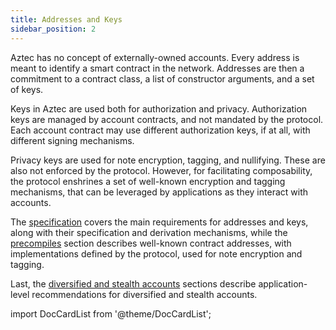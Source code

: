 ```yaml
---
title: Addresses and Keys
sidebar_position: 2
---
```


Aztec has no concept of externally-owned accounts. Every address is meant to identify a smart contract in the network. Addresses are then a commitment to a contract class, a list of constructor arguments, and a set of keys.

Keys in Aztec are used both for authorization and privacy. Authorization keys are managed by account contracts, and not mandated by the protocol. Each account contract may use different authorization keys, if at all, with different signing mechanisms. 

Privacy keys are used for note encryption, tagging, and nullifying. These are also not enforced by the protocol. However, for facilitating composability, the protocol enshrines a set of well-known encryption and tagging mechanisms, that can be leveraged by applications as they interact with accounts.

The [specification](./specification.md) covers the main requirements for addresses and keys, along with their specification and derivation mechanisms, while the [precompiles](./precompiles.md) section describes well-known contract addresses, with implementations defined by the protocol, used for note encryption and tagging. 

Last, the [diversified and stealth accounts](./diversified-and-stealth.md) sections describe application-level recommendations for diversified and stealth accounts.

import DocCardList from '@theme/DocCardList';

<DocCardList />
